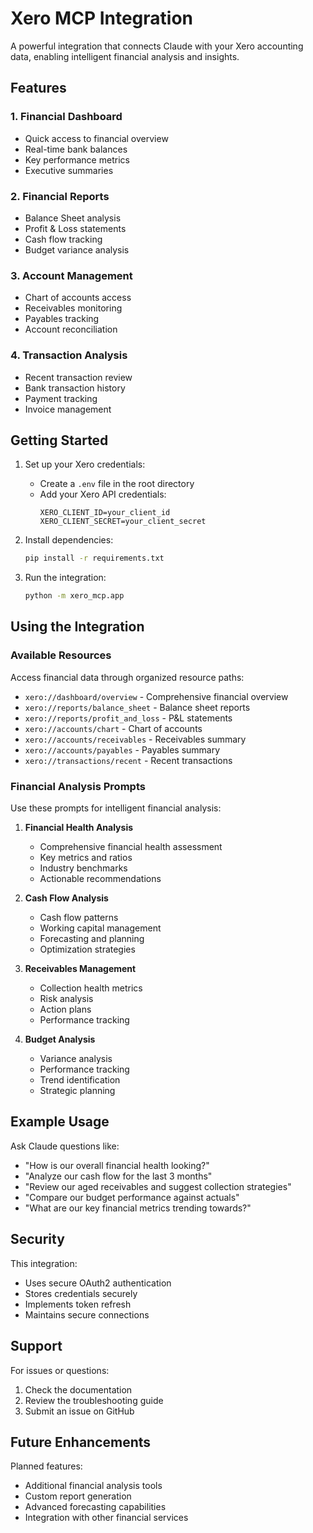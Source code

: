# Xero MCP Integration

A powerful integration that connects Claude with your Xero accounting data, enabling intelligent financial analysis and insights.

## Features

### 1. Financial Dashboard
- Quick access to financial overview
- Real-time bank balances
- Key performance metrics
- Executive summaries

### 2. Financial Reports
- Balance Sheet analysis
- Profit & Loss statements
- Cash flow tracking
- Budget variance analysis

### 3. Account Management
- Chart of accounts access
- Receivables monitoring
- Payables tracking
- Account reconciliation

### 4. Transaction Analysis
- Recent transaction review
- Bank transaction history
- Payment tracking
- Invoice management

## Getting Started

1. Set up your Xero credentials:
   - Create a `.env` file in the root directory
   - Add your Xero API credentials:
     ```
     XERO_CLIENT_ID=your_client_id
     XERO_CLIENT_SECRET=your_client_secret
     ```

2. Install dependencies:
   ```bash
   pip install -r requirements.txt
   ```

3. Run the integration:
   ```bash
   python -m xero_mcp.app
   ```

## Using the Integration

### Available Resources

Access financial data through organized resource paths:

- `xero://dashboard/overview` - Comprehensive financial overview
- `xero://reports/balance_sheet` - Balance sheet reports
- `xero://reports/profit_and_loss` - P&L statements
- `xero://accounts/chart` - Chart of accounts
- `xero://accounts/receivables` - Receivables summary
- `xero://accounts/payables` - Payables summary
- `xero://transactions/recent` - Recent transactions

### Financial Analysis Prompts

Use these prompts for intelligent financial analysis:

1. **Financial Health Analysis**
   - Comprehensive financial health assessment
   - Key metrics and ratios
   - Industry benchmarks
   - Actionable recommendations

2. **Cash Flow Analysis**
   - Cash flow patterns
   - Working capital management
   - Forecasting and planning
   - Optimization strategies

3. **Receivables Management**
   - Collection health metrics
   - Risk analysis
   - Action plans
   - Performance tracking

4. **Budget Analysis**
   - Variance analysis
   - Performance tracking
   - Trend identification
   - Strategic planning

## Example Usage

Ask Claude questions like:

- "How is our overall financial health looking?"
- "Analyze our cash flow for the last 3 months"
- "Review our aged receivables and suggest collection strategies"
- "Compare our budget performance against actuals"
- "What are our key financial metrics trending towards?"

## Security

This integration:
- Uses secure OAuth2 authentication
- Stores credentials securely
- Implements token refresh
- Maintains secure connections

## Support

For issues or questions:
1. Check the documentation
2. Review the troubleshooting guide
3. Submit an issue on GitHub

## Future Enhancements

Planned features:
- Additional financial analysis tools
- Custom report generation
- Advanced forecasting capabilities
- Integration with other financial services
